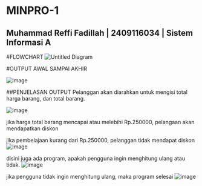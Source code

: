 # MINPRO-1
## Muhammad Reffi Fadillah | 2409116034 | Sistem Informasi A

#FLOWCHART
![Untitled Diagram](https://github.com/user-attachments/assets/66a8e357-656b-4da0-860e-d709f5b1e03a)


#OUTPUT AWAL SAMPAI AKHIR


![image](https://github.com/user-attachments/assets/11109de5-0e64-4d8f-a6ba-53873f86a1a6)




##PENJELASAN OUTPUT
Pelanggan akan diarahkan untuk mengisi total harga barang, dan total barang. 


![image](https://github.com/user-attachments/assets/f76796ce-88db-4145-9e6b-fe8363c62fc5)


jika harga total barang mencapai atau melebihi Rp.250000, pelangaan akan mendapatkan diskon

jika pembelajaan kurang dari Rp.250000, pelanggan tidak mendapat diskon
![image](https://github.com/user-attachments/assets/7572314b-8d9b-4338-959a-c3f75aba9efc)

disini juga ada program, apakah pengguna ingin menghitung ulang atau tidak.
![image](https://github.com/user-attachments/assets/8ec62cba-ca8c-4f9f-87ec-dffe2b1d9dad)

jika pengguna tidak ingin menghitung ulang, maka program selesai 
![image](https://github.com/user-attachments/assets/13f45712-88b4-4cd4-9af2-dee9e499ed75)






